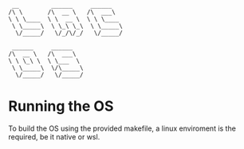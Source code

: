 ```
 __         ______     ______    
/\ \       /\  __ \   /\  ___\   
\ \ \____  \ \  __ \  \ \ \____  
 \ \_____\  \ \_\ \_\  \ \_____\ 
  \/_____/   \/_/\/_/   \/_____/ 
                                 
 ______     ______               
/\  __ \   /\  ___\              
\ \ \_\ \  \ \___  \             
 \ \_____\  \/\_____\            
  \/_____/   \/_____/            
```
# Running the OS
To build the OS using the provided makefile, a linux enviroment is the required, be it native or wsl.
